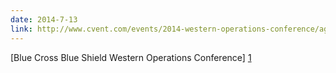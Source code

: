 ```yaml
---
date: 2014-7-13
link: http://www.cvent.com/events/2014-western-operations-conference/agenda-39b31715ffeb45a8aa0a4314e818d0c3.aspx
---
```


[Blue Cross Blue Shield Western Operations Conference] [1]

[1]:  http://www.cvent.com/events/2014-western-operations-conference/agenda-39b31715ffeb45a8aa0a4314e818d0c3.aspx

